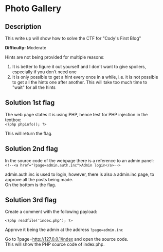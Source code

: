 # Photo Gallery

## Description
This write up will show how to solve the CTF for "Cody's First Blog"

**Difficulty:** Moderate

Hints are not being provided for multiple reasons:</br>
1. It is better to figure it out yourself and I don't want to give spoilers, especially if you don't need one
2. It is only possible to get a hint every once in a while, i.e. it is not possible to get all the hints one after another. This will take too much time to "wait" for all the hints

## Solution 1st flag
The web page states it is using PHP, hence test for PHP injection in the textbox:</br>
`<?php phpinfo(); ?>`

This will return the flag.</br>

## Solution 2nd flag
In the source code of the webpage there is a reference to an admin panel: `<!--<a href="?page=admin.auth.inc">Admin login</a>-->`</br>

admin.auth.inc is used to login, however, there is also a admin.inc page, to approve all the posts being made.</br>
On the bottom is the flag.</br>

## Solution 3rd flag
Create a comment with the following payload:
```
<?php readfile('index.php'); ?>
```

Approve it being the admin at the address `?page=admin.inc`

Go to ?page=http://127.0.0.1/index and open the source code.</br>
This will show the PHP source code of index.php.
